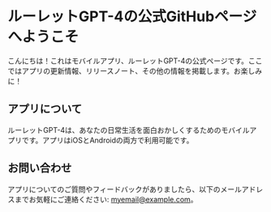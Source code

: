 # ルーレットGPT-4の公式GitHubページへようこそ

こんにちは！これはモバイルアプリ、ルーレットGPT-4の公式ページです。ここではアプリの更新情報、リリースノート、その他の情報を掲載します。お楽しみに！

## アプリについて

ルーレットGPT-4は、あなたの日常生活を面白おかしくするためのモバイルアプリです。アプリはiOSとAndroidの両方で利用可能です。

## お問い合わせ

アプリについてのご質問やフィードバックがありましたら、以下のメールアドレスまでお気軽にご連絡ください: myemail@example.com。
